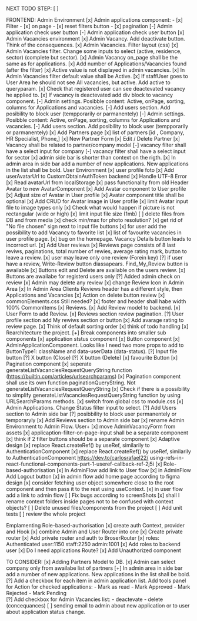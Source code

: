 NEXT TODO STEP:
    [ ] 



FRONTEND:
    Admin Environment
        [x] Admin applications component:
            - [x]  Filter 
            - [x]  on page 
            - [x]  reset filters button 
            - [x]  pagination
        [-] Admin application check user button
        [-] Admin application check user button
        [x] Admin Vacancies environment
            [x] Admin Vacancy. Add deactivate button. Think of the consequences.
            [x] Admin Vacancies. Filter layout (css) 
            [x] Admin Vacancies filter. Change some inputs to select (active, residence, sector) (complete but sector).
            [x] Admin Vacancy on_page shall be the same as for applications. 
            [x] Add number of Applications/Vacancies found (after the filter) 
            [x] Active value is not displayed in admin vacancies. 
            [x] In Admin Vacancies filter default value shall be Active. 
            [x] If staffUser goes to User Area he should not see All vacancies, but active. Add active to queryparam. 
            [x] Check that registered user can see deactevated vacancy he applied to. 
            [x] If vacancy is deactevated add div block to vacancy component.
        [-] Admin settings. Posibble content: Active, onPage, sorting, columns for Applications and vacancies.
        [-] Add users section. Add posibility to block user (tempporarily or parmanentely)
        [-] Admin settings. Posibble content: Active, onPage, sorting, columns for Applications and vacancies.
        [-] Add users section. Add posibility to block user (tempporarily or parmanentely)
        [x] Add Partners page
            [x] list of partners [id , Company, HR Specialist, Phone,]
            [x] New Partner Form
            [x] Edit / Delete Partner
        [x] Vacancy shall be related to partner/company model
        [-] vacancy filter shall have a select input for company
        [-] vacancy filter shall have a select input for sector
        [x] admin side bar is shorter than context on the rigth. 
        [x] In admin area in side bar add a number of new applications. New applications in the list shall be bold.
    User Environment
        [x] user profile foto
            [x] Add userAvatarUrl to CustomObtainAuthToken backend
            [x] Handle UTF-8 Error
            [x] Read avatarUrl from localStorage
            [x] pass functionality from old Header Avatar to new AvatarComponent
            [x] Add Avatar component to User profile
            [x] Adjust size of Avatar in User profile
            [x] Avatar component title shall be optional
            [x] Add CRUD for Avatar image in User profile
            [x] limit Avatar input file to image types only
            [x] Check what would happen if picture is not rectangular (wide or high)
            [x] limit input file size (1mb)
            [ ] delete files from DB and from media
            [x] check min/max for photo resolution?
            [x] get rid of "No file chosen" sign next to input file buttons
        [x] for user add the possibility to add Vacancy to favorite list
        [x] list of favourite vacancies in user profile page.
        [x] bug on the homepage. Vacancy Details button leads to incorrect url.
        [x] Add User reviews
            [x] Reviews page consists of 8 last reviws, paginations, total number of rewies, average rating mark, button to leave a review.
            [x] user may leave only one review (Forein key)
            [?] if user have a review, Write-Review button diassapears. Find_My_Review button is awailable
            [x] Buttons edit and Delete are available on the users review.
            [x] Buttons are awailabe for registerd users only
            [?] Added admin check on review
            [x] Admin may delete any review
            [x] change Review Icon in Admin Area
            [x] In Admin Area Clients Reviews header has a different style, then Applications and Vacancies
            [x] Action on delete button review
        [x] commonElements.css Still needed?
        [x] footer and header shall habe width 100%
    CommonItems
        [x] Reviews.
            [x] Add Review model to backend. 
            [x] User Form to add Review.
            [x] Reviews section review pagination.
            [?] User profile section add My rewiws section or button
            [x] Add avarage rating to review page.
        [x] Think of default sorting order
        [x] think of todo handling
        [x] Rearchitecture the project.
        [+] Break components into smaller sub components
            [x] application ststus component
            [x] Button component
                [x] AdminApplicationComponent. Looks like I need two more props to add to ButtonType1: className and data-userData (data-status).
            [?] Input file button
            [?] X button (Close)
            [?] X button (Delete)
            [x] favourite Button
            [x] Pagination component
                [x] seperate generateListVacanciesRequestQueryString function (https://builtin.com/articles/urlsearchparams)
                [x] Pagination component shall use its own function paginationQueryString. Not generateListVacanciesRequestQueryString
                [x] Check if there is a possibility to simplify generateListVacanciesRequestQueryString function by using URLSearchParams methods.
        [x] switch from global css to module.css
        [x] Admin Applications. Change Status filter input to select.
        [?] Add Users section to Admin side bar
            [?] posibbility to block user permanentely or temporaryly
        [x] Add Reviews section to Admin side bar
        [x] rename Admin Environment to Admin Flow. User+
        [x] move AdminVacancyForm from assets
        [x] applicaption-filter-on-page-input shall be a separate component
        [x] think if 2 filter buttons should be a separate component
        [x] Adaptive design
        [x] replace React.createRef() by useRef, similarily to AuthenticationComponent
        [x] replace React.createRef() by useRef, similarily to AuthenticationComponent
                https://dev.to/carlosrafael22/      using-refs-in-react-functional-components-part-1-useref-callback-ref-2j5i
        [x] Role-based-authorisation
        [x] In AdminFlow add link to User flow
        [x] in AdminFlow Add Logout button
        [x] in admin flow add home page according to figma design
        [x] consider fetching user object somewhere close to the root component and then pass it to the rest using useContext.
        [x] in user flow add a link to admin flow
        [ ] Fix bugs according to screenShots
        [x] shall I rename context folders inside pages not to be confused with context objects?
        [ ] Delete unused files/components from the project
        [ ] Add unit tests
        [ ] review the whole project        


Emplamenting Role-based-authorisation
    [x] create auth Context, provider and Hook
    [x] combine Admin and User Router into one
    [x] Create private router
    [x] Add private router and auth to BroserRouter
    [x] roles:
        Authenticated user:1150
        staff:2250
        admin:1001
    [x] Add roles to backend user
    [x] Do I need applications Route?
    [x] Add Unauthorized component

         


TO CONSIDER:
    [x] Adding Partners Model to DB.
        [x] Admin can select company only from awailabe list of partners
    [+] In admin area in side bar add a number of new applications. New applications in the list shall be bold.
    [?] Add a checkbox for each item in admin application list. Add tools panel for Action for checked applications:
        - Mark as read
        - Mark Approved
        - Mark Rejected
        - Mark Pending    
    [?] Add checkbox for Admin Vacancies list:
        - deactevate
        - delete (concequances)
    [ ] sending email to admin about new application or to user about application status change.
        




                


    














